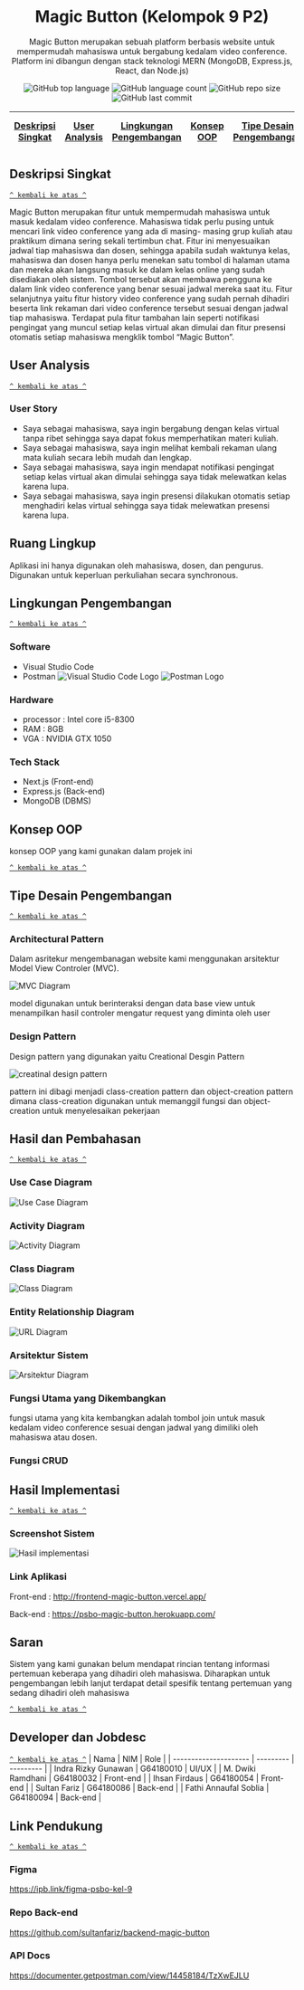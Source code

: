<h1 align="center">Magic Button (Kelompok 9 P2)</h1>

<p align="center">Magic Button merupakan sebuah platform berbasis website untuk mempermudah mahasiswa untuk bergabung kedalam video conference. Platform ini dibangun dengan stack teknologi MERN (MongoDB, Express.js, React, dan Node.js)</p>

<div align="center">
    <img alt="GitHub top language" src="https://img.shields.io/github/languages/top/ihsanfir/frontend-magic-button?style=for-the-badge">
    <img alt="GitHub language count" src="https://img.shields.io/github/languages/count/ihsanfir/frontend-magic-button?style=for-the-badge">
    <img alt="GitHub repo size" src="https://img.shields.io/github/repo-size/ihsanfir/frontend-magic-button?style=for-the-badge">
    <img alt="GitHub last commit" src="https://img.shields.io/github/last-commit/ihsanfir/frontend-magic-button?style=for-the-badge">
</div>

| [Deskripsi Singkat](#deskripsi-singkat) | [User Analysis](#user-analysis) | [Lingkungan Pengembangan](#lingkungan-pengembangan) | [Konsep OOP](#konsep-oop) | [Tipe Desain Pengembangan](#tipe-desain-pengembangan) | [Hasil dan Pembahasan](#hasil-dan-pembahasan) | [Hasil Implementasi](#hasil-implementasi) | [Developer dan Jobdesc](#developer-dan-jobdesc) | [Saran](#saran) | [Link Pendukung](#link-pendukung) |
| :-------------------------------------: | :-----------------------------: | :-------------------------------------------------: | :-----------------------: | :---------------------------------------------------: | :-------------------------------------------: | :---------------------------------------: | :---------------------------------------------: | --------------- | --------------------------------- |

## Deskripsi Singkat

[`^ kembali ke atas ^`](#)

Magic Button merupakan fitur untuk mempermudah mahasiswa untuk masuk kedalam video conference. Mahasiswa tidak perlu pusing untuk mencari link video conference yang ada di masing- masing grup kuliah atau praktikum dimana sering sekali tertimbun chat. Fitur ini menyesuaikan jadwal tiap mahasiswa dan dosen, sehingga apabila sudah waktunya kelas, mahasiswa dan dosen hanya perlu menekan satu tombol di halaman utama dan mereka akan langsung masuk ke dalam kelas online yang sudah disediakan oleh sistem. Tombol tersebut akan membawa pengguna ke dalam link video conference yang benar sesuai jadwal mereka saat itu. Fitur selanjutnya yaitu fitur history video conference yang sudah pernah dihadiri beserta link rekaman dari video conference tersebut sesuai dengan jadwal tiap mahasiswa. Terdapat pula fitur tambahan lain seperti notifikasi pengingat yang muncul setiap kelas virtual akan dimulai dan fitur presensi otomatis setiap mahasiswa mengklik tombol “Magic Button”.

## User Analysis

[`^ kembali ke atas ^`](#)

### User Story

- Saya sebagai mahasiswa, saya ingin bergabung dengan kelas virtual tanpa ribet sehingga saya dapat fokus memperhatikan materi kuliah.
- Saya sebagai mahasiswa, saya ingin melihat kembali rekaman ulang mata kuliah secara lebih mudah dan lengkap.
- Saya sebagai mahasiswa, saya ingin mendapat notifikasi pengingat setiap kelas virtual akan dimulai sehingga saya tidak melewatkan kelas karena lupa.
- Saya sebagai mahasiswa, saya ingin presensi dilakukan otomatis setiap menghadiri kelas virtual sehingga saya tidak melewatkan presensi karena lupa.

## Ruang Lingkup

Aplikasi ini hanya digunakan oleh mahasiswa, dosen, dan pengurus. Digunakan untuk
keperluan perkuliahan secara synchronous.

## Lingkungan Pengembangan

[`^ kembali ke atas ^`](#)

### Software

- Visual Studio Code
- Postman
![Visual Studio Code Logo](./public/vsc_logo.jpg)
![Postman Logo](./public/postman_logo.png)
### Hardware

- processor : Intel core i5-8300
- RAM : 8GB
- VGA : NVIDIA GTX 1050

### Tech Stack

- Next.js (Front-end)
- Express.js (Back-end)
- MongoDB (DBMS)

## Konsep OOP

konsep OOP yang kami gunakan dalam projek ini


[`^ kembali ke atas ^`](#)

## Tipe Desain Pengembangan

[`^ kembali ke atas ^`](#)

### Architectural Pattern

Dalam asritekur mengembanagan website kami menggunakan 
arsitektur Model View Controler (MVC).

![MVC Diagram](./public/mvc_diagram.png)

model digunakan untuk berinteraksi dengan data base
view untuk menampilkan hasil
controler mengatur request yang diminta oleh user

### Design Pattern

Design pattern yang digunakan yaitu 
Creational Desgin Pattern

![creatinal design pattern](./public/creational_design_pattern.png)

pattern ini dibagi menjadi class-creation pattern dan object-creation pattern
dimana class-creation digunakan untuk memanggil fungsi dan 
object-creation untuk menyelesaikan pekerjaan

## Hasil dan Pembahasan

[`^ kembali ke atas ^`](#)

### Use Case Diagram

![Use Case Diagram](https://user-images.githubusercontent.com/60083946/120787993-26959d80-c55a-11eb-9561-38c3bd235899.jpg)

### Activity Diagram
![Activity Diagram](./public/activity_diagram.png)

### Class Diagram

![Class Diagram](./public/class_diagram_revisi.png)

### Entity Relationship Diagram

![URL Diagram](./public/url_diagram_revisi.png)

### Arsitektur Sistem
![Arsitektur Diagram](./public/arsitektur.png)
### Fungsi Utama yang Dikembangkan

fungsi utama yang kita kembangkan adalah tombol join
untuk masuk kedalam video conference sesuai dengan jadwal 
yang dimiliki oleh mahasiswa atau dosen.

### Fungsi CRUD

## Hasil Implementasi

[`^ kembali ke atas ^`](#)

### Screenshot Sistem

![Hasil implementasi](./public/hasil_implementasi_1.png)

### Link Aplikasi

Front-end : http://frontend-magic-button.vercel.app/

Back-end : https://psbo-magic-button.herokuapp.com/

## Saran

Sistem yang kami gunakan belum mendapat rincian tentang informasi 
pertemuan keberapa yang dihadiri oleh mahasiswa. Diharapkan untuk 
pengembangan lebih lanjut terdapat detail spesifik tentang pertemuan 
yang sedang dihadiri oleh mahasiswa

[`^ kembali ke atas ^`](#)

## Developer dan Jobdesc

[`^ kembali ke atas ^`](#)
| Nama | NIM | Role |
| --------------------- | --------- | --------- |
| Indra Rizky Gunawan | G64180010 | UI/UX |
| M. Dwiki Ramdhani | G64180032 | Front-end |
| Ihsan Firdaus | G64180054 | Front-end |
| Sultan Fariz | G64180086 | Back-end |
| Fathi Annaufal Soblia | G64180094 | Back-end |

## Link Pendukung

[`^ kembali ke atas ^`](#)

### Figma

https://ipb.link/figma-psbo-kel-9

### Repo Back-end

https://github.com/sultanfariz/backend-magic-button

### API Docs

https://documenter.getpostman.com/view/14458184/TzXwEJLU
